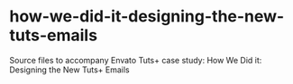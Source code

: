 # how-we-did-it-designing-the-new-tuts-emails
Source files to accompany Envato Tuts+ case study: How We Did it: Designing the New Tuts+ Emails
